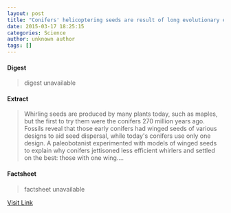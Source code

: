 ```yaml
---
layout: post
title: "Conifers' helicoptering seeds are result of long evolutionary experiment"
date: 2015-03-17 18:25:15
categories: Science
author: unknown author
tags: []
---
```



#### Digest
>digest unavailable

#### Extract
>Whirling seeds are produced by many plants today, such as maples, but the first to try them were the conifers 270 million years ago. Fossils reveal that those early conifers had winged seeds of various designs to aid seed dispersal, while today's conifers use only one design. A paleobotanist experimented with models of winged seeds to explain why conifers jettisoned less efficient whirlers and settled on the best: those with one wing....

#### Factsheet
>factsheet unavailable

[Visit Link](http://feeds.sciencedaily.com/~r/sciencedaily/~3/mZy2_ViulAc/150317142515.htm)


